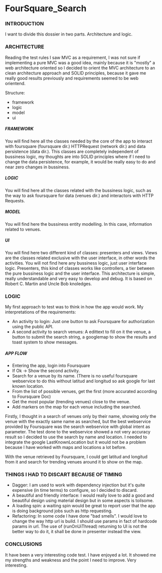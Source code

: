 # FourSquare_Search

### INTRODUCTION
I want to divide this dossier in two parts. Architecture and logic. 

### ARCHITECTURE
Reading the test rules I saw MVC as a requirement, I was not sure if implementing a pure MVC was a good idea, mainly because it is "mostly" a web architecture oriented so I decided to orient the MVC architecture to an clean architecture approach and SOLID principles, because it gave me really good results previously and requirements seemed to be web orientend. 

Structure: 

- framework
- logic
- model
- ui

##### FRAMEWORK

You will find here all the classes needed by the core of the app to interact with foursquare (foursquare dir.) HTTPRequest (network dir.) and data persistence (data dir.). This classes are completely independent of bussiness logic, my thoughts are into SOLID principles where if I need to change the data persistence, for example, it would be really easy to do and near zero changes in bussiness. 

##### LOGIC

You will find here all the classes related with the bussiness logic, such as the way to ask foursquare for data (venues dir.) and interactors with HTTP Requests. 

##### MODEL

You will find here the bussiness entity modelling. In this case, information related to venues. 

##### UI

You will find here two different kind of classes: presenters and views. 
Views are the classes related exclusive with the user interface, in other words the activities. You will not find here any bussiness logic, just user interface logic. 
Presenters, this kind of classes works like controllers, a tier between the pure bussiness logic and the user interface. 
This architecture is simple, really understandable and very easy to develop and debug. It is based on Robert C. Martin and Uncle Bob knoledges. 


### LOGIC

My first approach to test was to think in how the app would work. My interpretations of the requirements: 
- An activity to login: Just one button to ask Foursquare for authorization using the public API.
- A second activity to search venues: A edittext to fill on it the venue, a button to submit the search string, a googlemap to show the results and toast system to show messages.

##### APP FLOW
- Entering the app, login into Foursquare
- If Ok -> Show the second activity. 
- Search for a venue by its name. (There is no useful foursquare webservice to do this without latitud and longitud so ask google for last known location. 
- From the list of possible venues, get the first (more accurated according to Foursquare Doc)
- Get the most popular (trending venues) close to the venue. 
- Add markers on the map for each venue including the searched.

Firstly, I thought in a search of venues only by their name, showing only the venue with the exactly same name as searched, but the best webservice provided by Foursquare was the search webservice with global intent as parameter. The test done to the webservice showed a not very accuracy result so I decided to use the search by name and location. I needed to integrate the google LastKnownLocation but it would not be a problem because I have worked with maps and locations a lot before.

With the venue retrieved by Foursquare, I could get latitud and longitud from it and search for trending venues around it to show on the map.  

### THINGS I HAD TO DISCART BECAUSE OF TIMING
- Dagger: I am used to work with dependency injection but it's quite expensive (in time terms) to configure, so I decided to discard. 
- A beautiful and friendly interface: I would really love to add a good and beautiful design using material design but in some aspects is toilsome. 
- A loading spin: a waiting spin would be great to report user that the app is doing background jobs such as http requesting. 
- Refactoring: In some code I have done "bad smells". I would love to change the way http url is build. I should use params in fact of hardcode params in url. The use of (runOnUiThread) returning to UI is not the better way to do it, it shall be done in presenter instead the view. 

### CONCLUSIONS

It have been a very interesting code test. I have enjoyed a lot. It showed me my strengths and weakness and the point I need to improve. Very interesting.
